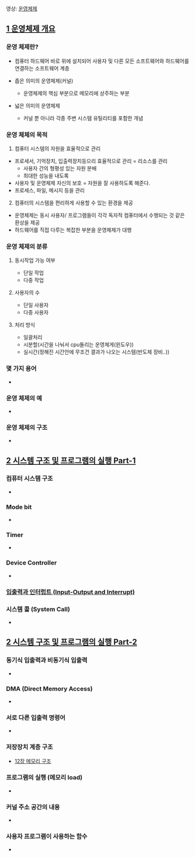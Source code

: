 영상: [운영체제](http://www.kocw.net/home/search/kemView.do?kemId=1046323)

## [1 운영체제 개요](https://core.ewha.ac.kr/publicview/C0101020140307151724641842?vmode=f)

### 운영 체제란?

- 컴퓨터 하드웨어 바로 위에 설치되어 사용자 및 다른 모든 소프트웨어와 하드웨어를 연결하는 소프트웨어 계층
- 좁은 의미의 운영체제(커널)
    - 운영체제의 핵심 부분으로 메모리에 상주하는 부분
    
- 넓은 의미의 운영체제
    - 커널 뿐 아니라 각종 주변 시스템 유틸리티를 포함한 개념

### 운영 체체의 목적

1. 컴퓨터 시스템의 자원을 효율적으로 관리
  - 프로세서, 기억장치, 입출력장치등으리 효율적으로 관리 = 리소스를 관리
    - 사용자 간의 형평성 있는 자원 분배
    - 최대한 성능을 내도록
  - 사용자 및 운영체제 자신의 보호 = 자원을 잘 사용하도록 해준다. 
  - 프로세스, 파일, 메시지 등을 관리
  
2. 컴퓨터의 시스템을 편리하게 사용할 수 있는 환경을 제공
  - 운영체제는 동시 사용자/ 프로그램들이 각각 독자적 컴퓨터에서 수행되는 것 같은 환상을 제공
  - 하드웨어를 직접 다루는 복잡한 부분을 운영체제가 대행
  


### 운영 체제의 분류

1. 동시작업 가능 여부
   - 단일 작업
   - 다중 작업
2. 사용자의 수
   
   - 단일 사용자
   - 다중 사용자
3. 처리 방식
   
    - 일괄처리 
    - 시분할(시간을 나눠서 cpu돌리는 운영체게(윈도우))
    - 실시간(정해진 시간안에 무조건 결과가 나오는 시스템(반도체 장비..))
  


### 몇 가지 용어

- 

### 운영 체제의 예

- 

### 운영 체제의 구조

- 

## [2 시스템 구조 및 프로그램의 실행 Part-1](https://core.ewha.ac.kr/publicview/C0101020140311132925816476?vmode=f)

### 컴퓨터 시스템 구조

- 

### Mode bit

- 

### Timer

- 

### Device Controller

- 

### [입출력과 인터럽트 (Input-Output and Interrupt)](컴퓨터-구조/5장-기본-컴퓨터의-구조와-설계-Part2/입출력과-인터럽트.md)

### 시스템 콜 (System Call)

- 

## [2 시스템 구조 및 프로그램의 실행 Part-2](https://core.ewha.ac.kr/publicview/C0101020140314151238067290?vmode=f)

### 동기식 입출력과 비동기식 입출력

- 

### DMA (Direct Memory Access)

- 

### 서로 다른 입출력 명령어

- 

### 저장장치 계층 구조

- [12장 메모리 구조](컴퓨터-구조/12장-메모리-구조/12장-메모리-구조.md) 

### 프로그램의 실행 (메모리 load)

- 

### 커널 주소 공간의 내용

- 

### 사용자 프로그램이 사용하는 함수

-